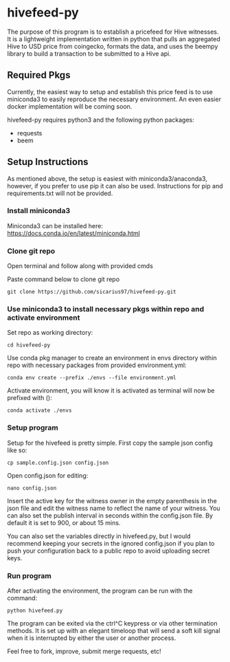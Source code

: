 # hivefeed-py
The purpose of this program is to establish a pricefeed for Hive witnesses. It is a lightweight implementation written in python that pulls an aggregated Hive to USD price from coingecko, formats the data, and uses the beempy library to build a transaction to be submitted to a Hive api.

## Required Pkgs
Currently, the easiest way to setup and establish this price feed is to use miniconda3 to easily reproduce the necessary environment. An even easier docker implementation will be coming soon.

hivefeed-py requires python3 and the following python packages:

- requests
- beem

## Setup Instructions
As mentioned above, the setup is easiest with miniconda3/anaconda3, however, if you prefer to use pip it can also be used. Instructions for pip and requirements.txt will not be provided.

### Install miniconda3
Miniconda3 can be installed here: https://docs.conda.io/en/latest/miniconda.html

### Clone git repo

Open terminal and follow along with provided cmds

Paste command below to clone git repo

`git clone https://github.com/sicarius97/hivefeed-py.git`

### Use miniconda3 to install necessary pkgs within repo and activate environment

Set repo as working directory:

`cd hivefeed-py`

Use conda pkg manager to create an environment in envs directory within repo with necessary packages from provided environment.yml:

`conda env create --prefix ./envs --file environment.yml`

Activate environment, you will know it is activated as terminal will now be prefixed with (<environment name>):

`conda activate ./envs`

### Setup program

Setup for the hivefeed is pretty simple. First copy the sample json config like so:

`cp sample.config.json config.json`

Open config.json for editing:

`nano config.json`

Insert the active key for the witness owner in the empty parenthesis in the json file and edit the witness name to reflect the name of your witness. You can also set the publish interval in seconds within the config.json file. By default it is set to 900, or about 15 mins.

You can also set the variables directly in hivefeed.py, but I would recommend keeping your secrets in the ignored config.json if you plan to push your configuration back to a public repo to avoid uploading secret keys.

### Run program

After activating the environment, the program can be run with the command:

`python hivefeed.py`

The program can be exited via the ctrl^C keypress or via other termination methods. It is set up with an elegant timeloop that will send a soft kill signal when it is interrupted by either the user or another process.

Feel free to fork, improve, submit merge requests, etc!

